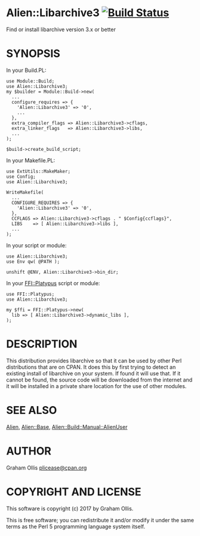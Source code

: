 # Alien::Libarchive3 [![Build Status](https://secure.travis-ci.org/plicease/Alien-Libarchive3.png)](http://travis-ci.org/plicease/Alien-Libarchive3)

Find or install libarchive version 3.x or better

# SYNOPSIS

In your Build.PL:

    use Module::Build;
    use Alien::Libarchive3;
    my $builder = Module::Build->new(
      ...
      configure_requires => {
        'Alien::Libarchive3' => '0',
        ...
      },
      extra_compiler_flags => Alien::Libarchive3->cflags,
      extra_linker_flags   => Alien::Libarchive3->libs,
      ...
    );
    
    $build->create_build_script;

In your Makefile.PL:

    use ExtUtils::MakeMaker;
    use Config;
    use Alien::Libarchive3;
    
    WriteMakefile(
      ...
      CONFIGURE_REQUIRES => {
        'Alien::Libarchive3' => '0',
      },
      CCFLAGS => Alien::Libarchive3->cflags . " $Config{ccflags}",
      LIBS    => [ Alien::Libarchive3->libs ],
      ...
    );

In your script or module:

    use Alien::Libarchive3;
    use Env qw( @PATH );
    
    unshift @ENV, Alien::Libarchive3->bin_dir;

In your [FFI::Platypus](https://metacpan.org/pod/FFI::Platypus) script or module:

    use FFI::Platypus;
    use Alien::Libarchive3;
    
    my $ffi = FFI::Platypus->new(
      lib => [ Alien::Libarchive3->dynamic_libs ],
    );

# DESCRIPTION

This distribution provides libarchive so that it can be used by other 
Perl distributions that are on CPAN.  It does this by first trying to 
detect an existing install of libarchive on your system.  If found it 
will use that.  If it cannot be found, the source code will be downloaded
from the internet and it will be installed in a private share location
for the use of other modules.

# SEE ALSO

[Alien](https://metacpan.org/pod/Alien), [Alien::Base](https://metacpan.org/pod/Alien::Base), [Alien::Build::Manual::AlienUser](https://metacpan.org/pod/Alien::Build::Manual::AlienUser)

# AUTHOR

Graham Ollis <plicease@cpan.org>

# COPYRIGHT AND LICENSE

This software is copyright (c) 2017 by Graham Ollis.

This is free software; you can redistribute it and/or modify it under
the same terms as the Perl 5 programming language system itself.
